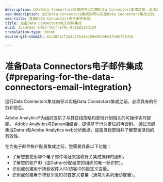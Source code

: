```yaml
---
description: 运行Data Connectors集成向导以实施Data Connectors集成之前，必须具有的任务和信息。
seo-description: 运行Data Connectors集成向导以实施Data Connectors集成之前，必须具有的任务和信息。
seo-title: 准备Data Connectors电子邮件集成
title: 准备Data Connectors电子邮件集成
uuid: 3cedc6ec-1453-4b1f-879c-972b0238d124
translation-type: tm+mt
source-git-commit: a2c38c2cf3a2c1451e2c60e003ebe1fa9bfd145d

---
```



# 准备Data Connectors电子邮件集成{#preparing-for-the-data-connectors-email-integration}

运行Data Connectors集成向导以实施Data Connectors集成之前，必须具有的任务和信息。

Adobe Analytics®为组织提供了与其在线策略和营销计划相关的可操作实时智能。 Adobe Analytics与Datran相结合，提供基于行为定位的再营销。 通过无缝集成Datran和Adobe Analytics web分析数据，提高目标营销并了解营销活动的有效性。

在为电子邮件帐户配置集成之前，您需要具备以下功能：

* 了解您要使用哪个电子邮件地址来接收有关集成操作的通知。
* 了解您的帐户ID（由Datran分配给您的组织的唯一标识符）。
* 识别或创建用于捕获收件人ID/访客ID的自定义变量。
* 识别或创建用于捕获消息ID的自定义变量（通常为系列活动变量）。

